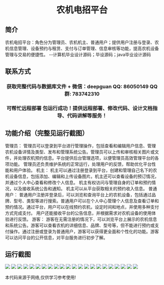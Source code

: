 <p><h1 align="center">农机电招平台</h1></p>

## 简介
农机电招平台：角色分为管理员、农机机主、普通用户；提供用户注册与登录、农机信息管理、设备预约与租赁、支付与订单管理、信息审核等功能，提高农机设备管理与交易的便捷性。    --计算机毕业设计源码；毕设源码；java毕业设计源码


## 联系方式
<p><h3 align="center">获取完整代码与数据库文件 + 微信：deepguan QQ: 86050149 QQ群: 783742310</h3></p>
<p><h3 align="center">可帮忙远程部署 包运行成功！提供远程部署、修改代码、设计文档指导、代码讲解等服务！</h3></p>

## 功能介绍（完整见运行截图）
管理员： 管理员可以登录到平台进行管理操作，包括查看和编辑用户信息、管理农机设备详情及类型、发布和管理系统公告。管理员可以上传和审核相关图片或文件，并处理农机预约信息。平台提供后台管理选项，以便管理员高效管理平台的各项功能。 管理员还负责维护系统的正常运行，处理用户的反馈，帮助优化平台性能和用户体验。
机主： 机主可以通过注册登录到平台，创建和管理自己名下的农机设备信息，包括添加、编辑和上传设备图片。机主还可以查看设备的预订情况，并通过个人中心查看和修改个人信息。 机主有权访问与管理自身的订单和预约情况，以及接收系统公告和通知。 机主可以从平台获取相关的预约收入信息。
普通用户： 普通用户注册并登录后，可以浏览和查询平台上的农机设备，包括通过品牌、型号、类型等进行搜索。普通用户可以在个人中心管理个人信息及查看订单和预约情况。通过平台，用户可以在线预约农机，设定时间和地点，并使用多种支付方式完成支付。 用户还能接收平台的公告信息，并根据需求对农机设备的使用体验进行反馈。
游客： 游客在无需注册的情况下，可以浏览平台上展示的农机信息和系统公告。游客可以查看农机的详细信息、品牌、型号等，但不能进行预约或支付操作。通过注册或登录为普通用户，游客可以获得更全面和个性化的功能。游客可以访问平台的公开信息，对平台服务进行初步了解。


## 运行截图
![](img/001.jpg)
![](img/002.jpg)
![](img/003.jpg)
![](img/004.jpg)
![](img/005.jpg)
![](img/006.jpg)
![](img/007.jpg)
![](img/008.jpg)
![](img/009.jpg)
![](img/010.jpg)
![](img/011.jpg)
![](img/012.jpg)
![](img/013.jpg)
![](img/014.jpg)
![](img/015.jpg)
![](img/016.jpg)
![](img/017.jpg)
![](img/018.jpg)
![](img/019.jpg)
![](img/020.jpg)
![](img/021.jpg)
![](img/022.jpg)

<p>本代码来源于网络,仅供学习参考使用!</p>

